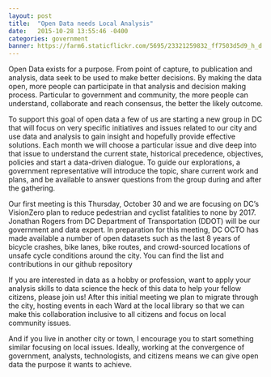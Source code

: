 ```yaml
---
layout: post
title:  "Open Data needs Local Analysis"
date:   2015-10-28 13:55:46 -0400
categories: government
banner: https://farm6.staticflickr.com/5695/23321259832_ff7503d5d9_h_d.jpg
---
```


Open Data exists for a purpose. From point of capture, to publication and analysis, data seek to be used to make better decisions. By making the data open, more people can participate in that analysis and decision making process. Particular to government and community, the more people can understand, collaborate and reach consensus, the better the likely outcome.

To support this goal of open data a few of us are starting a new group in DC that will focus on very specific initiatives and issues related to our city and use data and analysis to gain insight and hopefully provide effective solutions. Each month we will choose a particular issue and dive deep into that issue to understand the current state, historical precedence, objectives, policies and start a data-driven dialogue. To guide our explorations, a government representative will introduce the topic, share current work and plans, and be available to answer questions from the group during and after the gathering.

Our first meeting is this Thursday, October 30 and we are focusing on DC’s VisionZero plan to reduce pedestrian and cyclist fatalities to none by 2017. Jonathan Rogers from DC Department of Transportation (DDOT) will be our government and data expert. In preparation for this meeting, DC OCTO has made available a number of open datasets such as the last 8 years of bicycle crashes, bike lanes, bike routes, and crowd-sourced locations of unsafe cycle conditions around the city. You can find the list and contributions in our github repository

If you are interested in data as a hobby or profession, want to apply your analysis skills to data science the heck of this data to help your fellow citizens, please join us! After this initial meeting we plan to migrate through the city, hosting events in each Ward at the local library so that we can make this collaboration inclusive to all citizens and focus on local community issues.

And if you live in another city or town, I encourage you to start something similar focusing on local issues. Ideally, working at the convergence of government, analysts, technologists, and citizens means we can give open data the purpose it wants to achieve.
